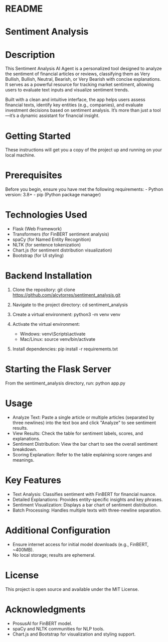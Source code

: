 # README

# Sentiment Analysis

# Description
  This Sentiment Analysis AI Agent is a personalized tool designed to analyze the sentiment of financial articles or reviews, classifying them as Very Bullish, Bullish, Neutral, Bearish, or Very Bearish with concise explanations. It serves as a powerful resource for tracking market sentiment, allowing users to evaluate text inputs and visualize sentiment trends.

  Built with a clean and intuitive interface, the app helps users assess financial texts, identify key entities (e.g., companies), and evaluate investment decisions based on sentiment analysis. It’s more than just a tool—it’s a dynamic assistant for financial insight.

# Getting Started
  These instructions will get you a copy of the project up and running on your local machine.

# Prerequisites
  Before you begin, ensure you have met the following requirements:
    - Python version: 3.8+
    - pip (Python package manager)

# Technologies Used
  - Flask (Web Framework)
  - Transformers (for FinBERT sentiment analysis)
  - spaCy (for Named Entity Recognition)
  - NLTK (for sentence tokenization)
  - Chart.js (for sentiment distribution visualization)
  - Bootstrap (for UI styling)

# Backend Installation
  1. Clone the repository:
      git clone https://github.com/alcytorres/sentiment_analysis.git

  2. Navigate to the project directory:
      cd sentiment_analysis

  3. Create a virtual environment:
      python3 -m venv venv

  4. Activate the virtual environment:
      - Windows: venv\Scripts\activate
      - Mac/Linux: source venv/bin/activate

  5. Install dependencies:
      pip install -r requirements.txt

# Starting the Flask Server
  From the sentiment_analysis directory, run:
    python app.py

# Usage
  - Analyze Text: Paste a single article or multiple articles (separated by three newlines) into the text box and click "Analyze" to see sentiment results.
  - View Results: Check the table for sentiment labels, scores, and explanations.
  - Sentiment Distribution: View the bar chart to see the overall sentiment breakdown.
  - Scoring Explanation: Refer to the table explaining score ranges and meanings.

# Key Features
  - Text Analysis: Classifies sentiment with FinBERT for financial nuance.
  - Detailed Explanations: Provides entity-specific insights and key phrases.
  - Sentiment Visualization: Displays a bar chart of sentiment distribution.
  - Batch Processing: Handles multiple texts with three-newline separation.

# Additional Configuration
  - Ensure internet access for initial model downloads (e.g., FinBERT, ~400MB).
  - No local storage; results are ephemeral.

# License
  This project is open source and available under the MIT License.

# Acknowledgments
  - ProsusAI for FinBERT model.
  - spaCy and NLTK communities for NLP tools.
  - Chart.js and Bootstrap for visualization and styling support.
  